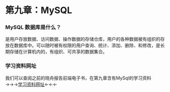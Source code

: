 # 第九章：MySQL

### MySQL 数据库是什么？
是用户存放数据、访问数据、操作数据的存储仓库，用户的各种数据被有组织的存放在数据库中。可以随时被有权限的用户查询、统计、添加、删除、和修改，是长期存储在计算机内的，有组织、可共享的数据集合。  
### 学习资料网址
我们可以查阅之前的晓舟报告前端电子书，在第九章含有MySql的学习资料  
  →→→[学习资料网址](http://www.xiaozhoubg.com/fe/010901)←←←



